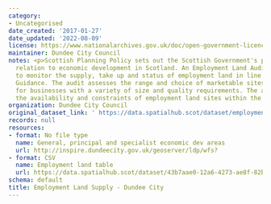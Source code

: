 ```yaml
---
category:
- Uncategorised
date_created: '2017-01-27'
date_updated: '2022-08-09'
license: https://www.nationalarchives.gov.uk/doc/open-government-licence/version/3/
maintainer: Dundee City Council
notes: <p>Scottish Planning Policy sets out the Scottish Government's policies in
  relation to economic development in Scotland. An Employment Land Audit is produced
  to monitor the supply, take up and status of employment land in line with National
  Guidance. The audit assesses the range and choice of marketable sites and locations
  for businesses with a variety of size and quality requirements. The audit identifies
  the availability and constraints of employment land sites within the local authority.</p>
organization: Dundee City Council
original_dataset_link: ' https://data.spatialhub.scot/dataset/employment_land_supply-dc'
records: null
resources:
- format: No file type
  name: General, principal and specialist economic dev areas
  url: http://inspire.dundeecity.gov.uk/geoserver/ldp/wfs?
- format: CSV
  name: Employment land table
  url: https://data.spatialhub.scot/dataset/43b7aae0-12a6-4273-ae8f-82b0973e5974/resource/04340527-d220-4fc4-8a1d-b3b77175617e/download/2022-04-04-emp-dundee-table.csv
schema: default
title: Employment Land Supply - Dundee City
---
```

